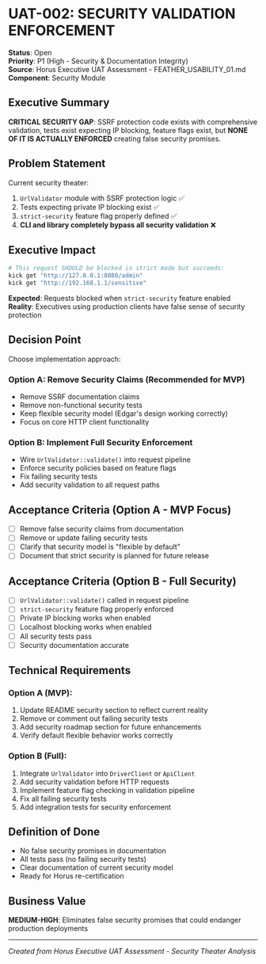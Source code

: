 # UAT-002: SECURITY VALIDATION ENFORCEMENT
**Status**: Open  
**Priority**: P1 (High - Security & Documentation Integrity)  
**Source**: Horus Executive UAT Assessment - FEATHER_USABILITY_01.md  
**Component**: Security Module  

## Executive Summary
**CRITICAL SECURITY GAP**: SSRF protection code exists with comprehensive validation, tests exist expecting IP blocking, feature flags exist, but **NONE OF IT IS ACTUALLY ENFORCED** creating false security promises.

## Problem Statement
Current security theater:
1. `UrlValidator` module with SSRF protection logic ✅
2. Tests expecting private IP blocking exist ✅
3. `strict-security` feature flag properly defined ✅
4. **CLI and library completely bypass all security validation** ❌

## Executive Impact
```bash
# This request SHOULD be blocked in strict mode but succeeds:
kick get "http://127.0.0.1:8080/admin"
kick get "http://192.168.1.1/sensitive"
```

**Expected**: Requests blocked when `strict-security` feature enabled  
**Reality**: Executives using production clients have false sense of security protection

## Decision Point
Choose implementation approach:

### Option A: Remove Security Claims (Recommended for MVP)
- Remove SSRF documentation claims
- Remove non-functional security tests  
- Keep flexible security model (Edgar's design working correctly)
- Focus on core HTTP client functionality

### Option B: Implement Full Security Enforcement
- Wire `UrlValidator::validate()` into request pipeline
- Enforce security policies based on feature flags
- Fix failing security tests
- Add security validation to all request paths

## Acceptance Criteria (Option A - MVP Focus)
- [ ] Remove false security claims from documentation
- [ ] Remove or update failing security tests
- [ ] Clarify that security model is "flexible by default"
- [ ] Document that strict security is planned for future release

## Acceptance Criteria (Option B - Full Security)
- [ ] `UrlValidator::validate()` called in request pipeline
- [ ] `strict-security` feature flag properly enforced
- [ ] Private IP blocking works when enabled
- [ ] Localhost blocking works when enabled  
- [ ] All security tests pass
- [ ] Security documentation accurate

## Technical Requirements

### Option A (MVP):
1. Update README security section to reflect current reality
2. Remove or comment out failing security tests
3. Add security roadmap section for future enhancements
4. Verify default flexible behavior works correctly

### Option B (Full):
1. Integrate `UrlValidator` into `DriverClient` or `ApiClient`
2. Add security validation before HTTP requests  
3. Implement feature flag checking in validation pipeline
4. Fix all failing security tests
5. Add integration tests for security enforcement

## Definition of Done
- No false security promises in documentation
- All tests pass (no failing security tests)  
- Clear documentation of current security model
- Ready for Horus re-certification

## Business Value
**MEDIUM-HIGH**: Eliminates false security promises that could endanger production deployments

---
*Created from Horus Executive UAT Assessment - Security Theater Analysis*